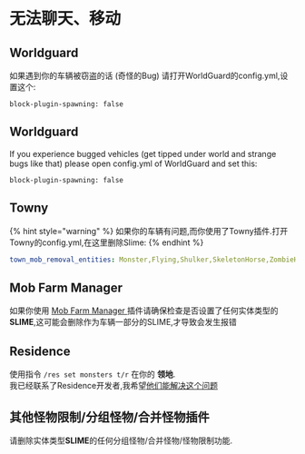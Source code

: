 # 无法聊天、移动

## Worldguard

如果遇到你的车辆被窃盗的话 \(奇怪的Bug\) 请打开WorldGuard的config.yml,设置这个:

```text
block-plugin-spawning: false
```

## Worldguard

If you experience bugged vehicles \(get tipped under world and strange bugs like that\) please open config.yml of WorldGuard and set this:

```text
block-plugin-spawning: false
```

## Towny

{% hint style="warning" %}
如果你的车辆有问题,而你使用了Towny插件.打开Towny的config.yml,在这里删除Slime:
{% endhint %}

```yaml
town_mob_removal_entities: Monster,Flying,Shulker,SkeletonHorse,ZombieHorse
```

## Mob Farm Manager

如果你使用 [Mob Farm Manager ](https://www.spigotmc.org/resources/mob-farm-manager-supports-1-7-10-up-to-1-16-hopper-support.15127/)插件请确保检查是否设置了任何实体类型的**SLIME**,这可能会删除作为车辆一部分的SLIME,才导致会发生报错

## Residence

使用指令 `/res set monsters t/r` 在你的 **领地**.  
我已经联系了Residence开发者,我希望[他们能解决这个问题](https://github.com/Zrips/Residence/issues/469#issuecomment-801425643)

## 其他怪物限制/分组怪物/合并怪物插件

请删除实体类型**SLIME**的任何分组怪物/合并怪物/怪物限制功能.

